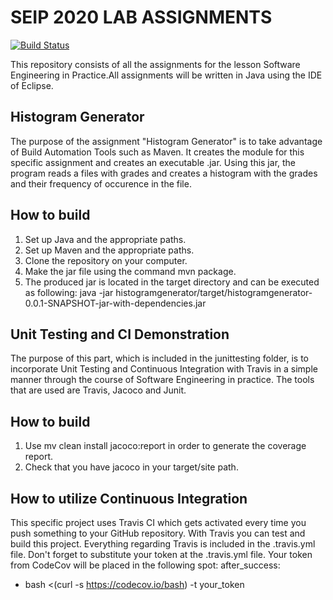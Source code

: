 # SEIP 2020 LAB ASSIGNMENTS
[![Build Status](https://travis-ci.com/pigirou/SEIP-assignments.svg?token=D4abBGiU23y1aU1FXZYy&branch=development)](https://travis-ci.com/pigirou/SEIP-assignments)

This repository consists of all the assignments for the lesson Software Engineering in Practice.All assignments will be written in Java using the IDE of Eclipse.

## Histogram Generator

The purpose of the assignment "Histogram Generator" is to take advantage of Build Automation Tools such as Maven. It creates the module for this specific assignment and creates an executable .jar. Using this jar, the program reads a files with grades and creates a histogram with the grades and their frequency of occurence in the file.

## How to build 
1. Set up Java and the appropriate paths.
2. Set up Maven and the appropriate paths. 
3. Clone the repository on your computer.
4. Make the jar file using the command mvn package.
5. The produced jar is located in the target directory and can be executed as following:
java -jar histogramgenerator/target/histogramgenerator-0.0.1-SNAPSHOT-jar-with-dependencies.jar


## Unit Testing and CI Demonstration

The purpose of this part, which is included in the junittesting folder, is to incorporate Unit Testing and Continuous Integration with Travis in a simple manner through the course of Software Engineering in practice. The tools that are used are Travis, Jacoco and Junit. 
   
## How to build
1. Use mv clean install jacoco:report in order to generate the coverage report.
2. Check that you have jacoco in your target/site path.

## How to utilize Continuous Integration
This specific project uses Travis CI which gets activated every time you push something to your GitHub repository. With Travis you can test and build this project. Everything regarding Travis is included in the .travis.yml file. 
Don't forget to substitute your token at the .travis.yml file.
Your token from CodeCov will be placed in the following spot:
after_success:
- bash <(curl -s https://codecov.io/bash) -t your_token



 
 


